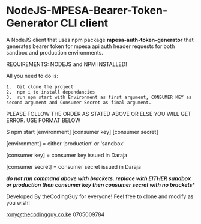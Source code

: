 # NodeJS-MPESA-Bearer-Token-Generator CLI client
A NodeJS client that uses npm package **mpesa-auth-token-generator** that generates bearer token for mpesa api auth header requests for both sandbox and production environments.

REQUIREMENTS: NODEJS and NPM INSTALLED!

All you need to do is:

	1.	Git clone the project
	2.	npm i to install dependancies
	3.	run npm start with Environment as first argument, CONSUMER KEY as second argument and Consumer Secret as final argument. 
  
  PLEASE FOLLOW THE ORDER AS STATED ABOVE OR ELSE YOU WILL GET ERROR. USE FORMAT BELOW


$ npm start [environment] [consumer key] [consumer secret]

[environment] = either ‘production’ or ‘sandbox’

[consumer key]  = consumer key issued in Daraja

[consumer secret] = consumer secret issued in Daraja


***do not run command above with brackets. replace with EITHER sandbox or production then consumer key then consumer secret with no brackets****


Developed By theCodingGuy for everyone! Feel free to clone and modify as you wish! 

rony@thecodingguy.co.ke
0705009784
